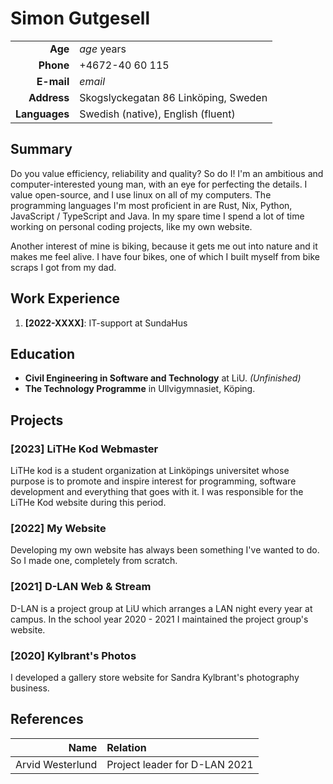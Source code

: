 # Simon Gutgesell

|               |                                      |
| -------------:|:------------------------------------ |
| **Age**       | $age$ years                          |
| **Phone**     | +4672-40 60 115                      |
| **E-mail**    | $email$                              |
| **Address**   | Skogslyckegatan 86 Linköping, Sweden |
| **Languages** | Swedish (native), English (fluent)   |

## Summary

Do you value efficiency, reliability and quality? So do I!
I'm an ambitious and computer-interested young man,
with an eye for perfecting the details.
I value open-source, and I use linux on all of my computers.
The programming languages I'm most proficient in are
Rust, Nix, Python, JavaScript / TypeScript and Java.
In my spare time I spend a lot of time working on personal coding projects,
like my own website.

Another interest of mine is biking,
because it gets me out into nature and it makes me feel alive.
I have four bikes, one of which I built myself from bike scraps I got from my dad.

## Work Experience

1. **\[2022-XXXX\]**: IT-support at SundaHus

## Education

- **Civil Engineering in Software and Technology** at LiU. *(Unfinished)*
- **The Technology Programme** in Ullvigymnasiet, Köping.

## Projects

### \[2023\] LiTHe Kod Webmaster

LiTHe kod is a student organization at Linköpings universitet
whose purpose is to promote and inspire interest for programming,
software development and everything that goes with it.
I was responsible for the LiTHe Kod website during this period.

### \[2022\] My Website

Developing my own website has always been something I've wanted to do.
So I made one, completely from scratch.

### \[2021\] D-LAN Web & Stream

D-LAN is a project group at LiU which arranges a LAN night every year at campus.
In the school year 2020 - 2021 I maintained the project group's website.

### \[2020\] Kylbrant's Photos

I developed a gallery store website for Sandra Kylbrant's photography business.

## References

<!-- TODO: Add Gina from academic work, and Carl from sundahus -->
| Name             | Relation                      |
| ----------------:|:----------------------------- |
| Arvid Westerlund | Project leader for D-LAN 2021 |
